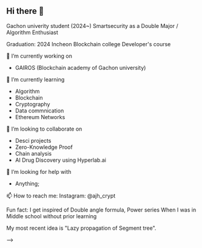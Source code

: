 ## Hi there 👋

Gachon univerity student (2024~)
Smartsecurity as a Double Major / Algorithm Enthusiast


Graduation: 2024 Incheon Blockchain college Developer's course


 🔭 I’m currently working on
  
- GAIROS (Blockchain academy of Gachon university)


🌱 I’m currently learning
- Algorithm
- Blockchain
- Cryptography
- Data commnication
- Ethereum Networks

 👯 I’m looking to collaborate on

- Desci projects 
- Zero-Knowledge Proof
- Chain analysis
- AI Drug Discovery using Hyperlab.ai

 🤔 I’m looking for help with 
- Anything;

📫 How to reach me: 
Instagram: @ajh_crypt

Fun fact: 
I get inspired of Double angle formula, Power series When I was in Middle school without prior learning

My most recent idea is "Lazy propagation of Segment tree".

-->
